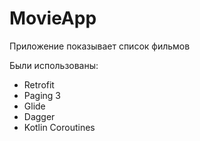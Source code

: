 # MovieApp
Приложение показывает список фильмов

Были использованы:
+ Retrofit
+ Paging 3
+ Glide
+ Dagger
+ Kotlin Coroutines
